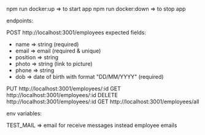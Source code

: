 npm run docker:up => to start app
npm run docker:down => to stop app


endpoints:

POST http://localhost:3001/employees
expected fields: 
- name => string (required)
- email => email (required & unique)
- position => string
- photo => string (link to picture)
- phone => string
- dob => date of birth with format "DD/MM/YYYY" (required)

PUT http://localhost:3001/employees/:id
GET http://localhost:3001/employees/:id
DELETE http://localhost:3001/employees/:id
GET http://localhost:3001/employees/all

env variables:

TEST_MAIL => email for receive messages instead employee emails

